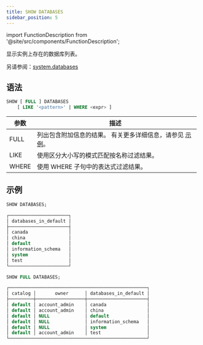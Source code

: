 ```yaml
---
title: SHOW DATABASES
sidebar_position: 5
---
```

import FunctionDescription from '@site/src/components/FunctionDescription';

<FunctionDescription description="Introduced or updated: v1.2.290"/>

显示实例上存在的数据库列表。

另请参阅：[system.databases](../../../00-sql-reference/31-system-tables/system-databases.md)

## 语法

```sql
SHOW [ FULL ] DATABASES 
    [ LIKE '<pattern>' | WHERE <expr> ]
```

| 参数    | 描述                                                                                                                     |
|-----------|-----------------------------------------------------------------------------------------------------------------------------|
| FULL      | 列出包含附加信息的结果。 有关更多详细信息，请参见 [示例](#examples)。                                                                 |
| LIKE      | 使用区分大小写的模式匹配按名称过滤结果。                                                                                        |
| WHERE     | 使用 WHERE 子句中的表达式过滤结果。                                                                                             |

## 示例

```sql
SHOW DATABASES;

┌──────────────────────┐
│ databases_in_default │
├──────────────────────┤
│ canada               │
│ china                │
│ default              │
│ information_schema   │
│ system               │
│ test                 │
└──────────────────────┘

SHOW FULL DATABASES;

┌───────────────────────────────────────────────────┐
│ catalog │       owner      │ databases_in_default │
├─────────┼──────────────────┼──────────────────────┤
│ default │ account_admin    │ canada               │
│ default │ account_admin    │ china                │
│ default │ NULL             │ default              │
│ default │ NULL             │ information_schema   │
│ default │ NULL             │ system               │
│ default │ account_admin    │ test                 │
└───────────────────────────────────────────────────┘
```